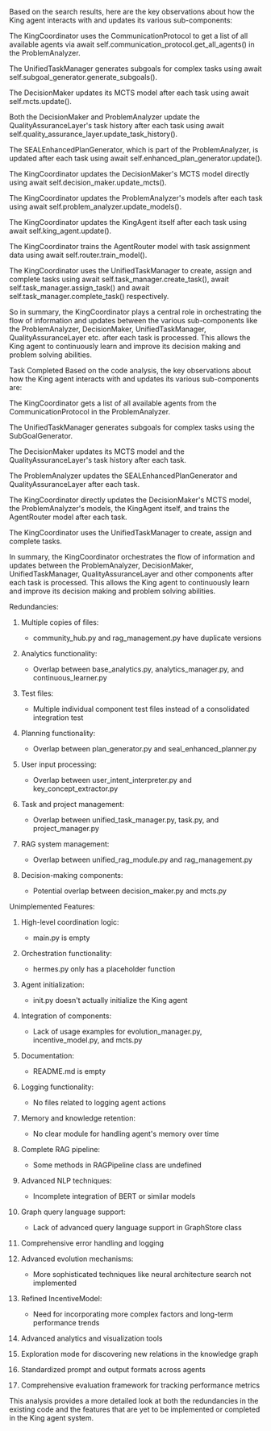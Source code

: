 Based on the search results, here are the key observations about how the King agent interacts with and updates its various sub-components:

The KingCoordinator uses the CommunicationProtocol to get a list of all available agents via await self.communication_protocol.get_all_agents() in the ProblemAnalyzer.

The UnifiedTaskManager generates subgoals for complex tasks using await self.subgoal_generator.generate_subgoals().

The DecisionMaker updates its MCTS model after each task using await self.mcts.update().

Both the DecisionMaker and ProblemAnalyzer update the QualityAssuranceLayer's task history after each task using await self.quality_assurance_layer.update_task_history().

The SEALEnhancedPlanGenerator, which is part of the ProblemAnalyzer, is updated after each task using await self.enhanced_plan_generator.update().

The KingCoordinator updates the DecisionMaker's MCTS model directly using await self.decision_maker.update_mcts().

The KingCoordinator updates the ProblemAnalyzer's models after each task using await self.problem_analyzer.update_models().

The KingCoordinator updates the KingAgent itself after each task using await self.king_agent.update().

The KingCoordinator trains the AgentRouter model with task assignment data using await self.router.train_model().

The KingCoordinator uses the UnifiedTaskManager to create, assign and complete tasks using await self.task_manager.create_task(), await self.task_manager.assign_task() and await self.task_manager.complete_task() respectively.

So in summary, the KingCoordinator plays a central role in orchestrating the flow of information and updates between the various sub-components like the ProblemAnalyzer, DecisionMaker, UnifiedTaskManager, QualityAssuranceLayer etc. after each task is processed. This allows the King agent to continuously learn and improve its decision making and problem solving abilities.



Task Completed
Based on the code analysis, the key observations about how the King agent interacts with and updates its various sub-components are:

The KingCoordinator gets a list of all available agents from the CommunicationProtocol in the ProblemAnalyzer.

The UnifiedTaskManager generates subgoals for complex tasks using the SubGoalGenerator.

The DecisionMaker updates its MCTS model and the QualityAssuranceLayer's task history after each task.

The ProblemAnalyzer updates the SEALEnhancedPlanGenerator and QualityAssuranceLayer after each task.

The KingCoordinator directly updates the DecisionMaker's MCTS model, the ProblemAnalyzer's models, the KingAgent itself, and trains the AgentRouter model after each task.

The KingCoordinator uses the UnifiedTaskManager to create, assign and complete tasks.

In summary, the KingCoordinator orchestrates the flow of information and updates between the ProblemAnalyzer, DecisionMaker, UnifiedTaskManager, QualityAssuranceLayer and other components after each task is processed. This allows the King agent to continuously learn and improve its decision making and problem solving abilities.

Redundancies:

1. Multiple copies of files:
   - community_hub.py and rag_management.py have duplicate versions

2. Analytics functionality:
   - Overlap between base_analytics.py, analytics_manager.py, and continuous_learner.py

3. Test files:
   - Multiple individual component test files instead of a consolidated integration test

4. Planning functionality:
   - Overlap between plan_generator.py and seal_enhanced_planner.py

5. User input processing:
   - Overlap between user_intent_interpreter.py and key_concept_extractor.py

6. Task and project management:
   - Overlap between unified_task_manager.py, task.py, and project_manager.py

7. RAG system management:
   - Overlap between unified_rag_module.py and rag_management.py

8. Decision-making components:
   - Potential overlap between decision_maker.py and mcts.py

Unimplemented Features:

1. High-level coordination logic:
   - main.py is empty

2. Orchestration functionality:
   - hermes.py only has a placeholder function

3. Agent initialization:
   - init.py doesn't actually initialize the King agent

4. Integration of components:
   - Lack of usage examples for evolution_manager.py, incentive_model.py, and mcts.py

5. Documentation:
   - README.md is empty

6. Logging functionality:
   - No files related to logging agent actions

7. Memory and knowledge retention:
   - No clear module for handling agent's memory over time

8. Complete RAG pipeline:
   - Some methods in RAGPipeline class are undefined

9. Advanced NLP techniques:
   - Incomplete integration of BERT or similar models

10. Graph query language support:
    - Lack of advanced query language support in GraphStore class

11. Comprehensive error handling and logging

12. Advanced evolution mechanisms:
    - More sophisticated techniques like neural architecture search not implemented

13. Refined IncentiveModel:
    - Need for incorporating more complex factors and long-term performance trends

14. Advanced analytics and visualization tools

15. Exploration mode for discovering new relations in the knowledge graph

16. Standardized prompt and output formats across agents

17. Comprehensive evaluation framework for tracking performance metrics

This analysis provides a more detailed look at both the redundancies in the existing code and the features that are yet to be implemented or completed in the King agent system.